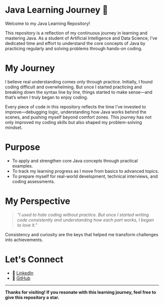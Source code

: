 # Java Learning Journey 🚀

Welcome to my Java Learning Repository!

This repository is a reflection of my continuous journey in learning and mastering Java. As a student of Artificial Intelligence and Data Science, I’ve dedicated time and effort to understand the core concepts of Java by practicing regularly and solving problems through hands-on coding.

# My Journey

I believe real understanding comes only through practice. Initially, I found coding difficult and overwhelming. But once I started practicing and breaking down the syntax line by line, things started to make sense—and that’s when I truly began to enjoy coding.

Every piece of code in this repository reflects the time I’ve invested to improve—debugging logic, understanding how Java works behind the scenes, and pushing myself beyond comfort zones. This journey has not only improved my coding skills but also shaped my problem-solving mindset.

# Purpose

- To apply and strengthen core Java concepts through practical examples.
- To track my learning progress as I move from basics to advanced topics.
- To prepare myself for real-world development, technical interviews, and coding assessments.
  
# My Perspective

> *"I used to hate coding without practice. But once I started writing code consistently and understanding how each part works, I began to love it."*

Consistency and curiosity are the keys that helped me transform challenges into achievements.

# Let's Connect

- 🔗 [LinkedIn](https://www.linkedin.com/in/dharshini-sivakumar-5629a5272)
- 🧠 [GitHub](https://github.com/dharshiniidhachu)

-----------------------------------------------------------------------------------------------------------------------------------------

 **Thanks for visiting! If you resonate with this learning journey, feel free to give this repository a star.**
